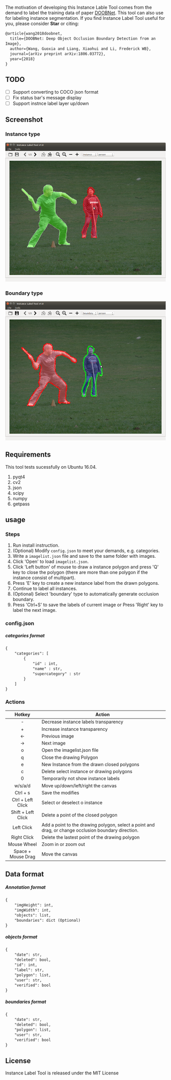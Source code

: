 The motivation of developing this Instance Lable Tool comes from the demand to label the training data of paper [DOOBNet](https://github.com/GuoxiaWang/DOOBNet). This tool can also use for labeling instance segmentation. If you find Instance Label Tool useful for you, please consider **Star** or citing:
```
@article{wang2018doobnet,
  title={DOOBNet: Deep Object Occlusion Boundary Detection from an Image},
  author={Wang, Guoxia and Liang, Xiaohui and Li, Frederick WB},
  journal={arXiv preprint arXiv:1806.03772},
  year={2018}
}
```

## TODO
- [ ] Support converting to COCO json format
- [ ] Fix status bar's message display
- [ ] Support instnce label layer up/down
 
## Screenshot

### Instance type
![Instance type screenshot](./screenshot/instance_screenshot.png)

### Boundary type
![Boundary type screenshot](./screenshot/boundary_screenshot.png)

## Requirements
This tool tests sucessfully on Ubuntu 16.04.

1. pyqt4
2. cv2
3. json
4. scipy
5. numpy
6. getpass

## usage

### Steps
1. Run install instruction.
2. (Optional) Modify `config.json` to meet your demands, e.g. categories.
3. Write a `imagelist.json` file and save to the same folder with images.
4. Click 'Open' to load `imagelist.json`.
5. Click 'Left button' of mouse to draw a instance polygon and press 'Q' key to close the polygon (there are more than one polygon if the instance consist of multipart).
6. Press 'E' key to create a new instance label from the drawn polygons.
7. Continue to label all instances.
8. (Optional) Select 'boundary' type to automatically generate occlusion boundary.
9. Press 'Ctrl+S' to save the labels of current image or Press 'Right' key to label the next image.

### config.json

##### categories format

```
{
    "categories": [
        {
            "id" : int,
            "name" : str,
            "supercategory" : str
        }
    ]
}
```

### Actions

|  Hotkey      | Action |
|:-------------:|------|
| - | Decrease instance labels transparency    |
| + | Increase instance transparency    |
| ← | Previous image |
| → | Next image   |
| o | Open the imagelist.json file|
| q | Close the drawing Polygon   |
| e | New Instance from the drawn closed polygons   |
| c | Delete select instance or drawing polygons |
| 0 | Temporarily not show instance labels   |
| w/s/a/d | Move up/down/left/right the canvas   |
| Ctrl + s | Save the modifies|
| Ctrl + Left Click | Select or deselect o instance   |
| Shift + Left Click | Delete a point of the closed polygon   |
| Left Click | Add a point to the drawing polygon, select a point and drag, or change occlusion boundary direction.   |
| Right Click | Delete the lastest point of the drawing polygon   |
| Mouse Wheel | Zoom in or zoom out    |
| Space + Mouse Drag | Move the canvas    |


## Data format

##### Annotation format
```
{
    "imgHeight": int, 
    "imgWidth": int, 
    "objects": list,
    "boundaries": dict (Optional)
}
```

##### objects format
```
{
    "date": str, 
    "deleted": bool, 
    "id": int, 
    "label": str, 
    "polygon": list,
    "user": str, 
    "verified": bool
}
```

##### boundaries format
```
{
    "date": str, 
    "deleted": bool, 
    "polygon": list,
    "user": str, 
    "verified": bool
}
```

## License
Instance Label Tool is released under the MIT License